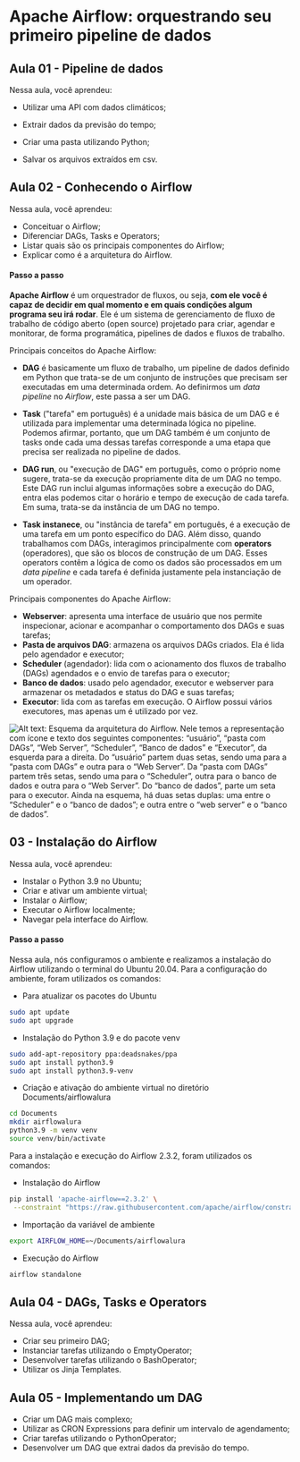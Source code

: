 # Apache Airflow: orquestrando seu primeiro pipeline de dados

## Aula 01 - Pipeline de dados

Nessa aula, você aprendeu:

- Utilizar uma API com dados climáticos;

- Extrair dados da previsão do tempo;

- Criar uma pasta utilizando Python;

- Salvar os arquivos extraídos em csv.

## Aula 02 - Conhecendo o Airflow

Nessa aula, você aprendeu:

- Conceituar o Airflow;
- Diferenciar DAGs, Tasks e Operators;
- Listar quais são os principais componentes do Airflow;
- Explicar como é a arquitetura do Airflow.

#### Passo a passo

**Apache Airflow** é um orquestrador de fluxos, ou seja, **com ele você é capaz de decidir em qual momento e em quais condições algum programa seu irá rodar**. Ele é um sistema de gerenciamento de fluxo de trabalho de código aberto (open source) projetado para criar, agendar e monitorar, de forma programática, pipelines de dados e fluxos de trabalho.

Principais conceitos do Apache Airflow:

- **DAG** é basicamente um fluxo de trabalho, um pipeline de dados definido em Python que trata-se de um conjunto de instruções que precisam ser executadas em uma determinada ordem. Ao definirmos um *data pipeline* no *Airflow*, este passa a ser um DAG.

- **Task** ("tarefa" em português) é a unidade mais básica de um DAG e é utilizada para implementar uma determinada lógica no pipeline. Podemos afirmar, portanto, que um DAG também é um conjunto de tasks onde cada uma dessas tarefas corresponde a uma etapa que precisa ser realizada no pipeline de dados.

- **DAG run**, ou "execução de DAG" em português, como o próprio nome sugere, trata-se da execução propriamente dita de um DAG no tempo. Este DAG run inclui algumas informações sobre a execução do DAG, entra elas podemos citar o horário e tempo de execução de cada tarefa. Em suma, trata-se da instância de um DAG no tempo.

- **Task instanece**, ou "instância de tarefa" em português, é a execução de uma tarefa em um ponto específico do DAG. Além disso, quando trabalhamos com DAGs, interagimos principalmente com **operators** (operadores), que são os blocos de construção de um DAG. Esses operators contêm a lógica de como os dados são processados em um *data pipeline* e cada tarefa é definida justamente pela instanciação de um operador.

Principais componentes do Apache Airflow:

- **Webserver**: apresenta uma interface de usuário que nos permite inspecionar, acionar e acompanhar o comportamento dos DAGs e suas tarefas;
- **Pasta de arquivos DAG**: armazena os arquivos DAGs criados. Ela é lida pelo agendador e executor;
- **Scheduler** (agendador): lida com o acionamento dos fluxos de trabalho (DAGs) agendados e o envio de tarefas para o executor;
- **Banco de dados**: usado pelo agendador, executor e webserver para armazenar os metadados e status do DAG e suas tarefas;
- **Executor**: lida com as tarefas em execução. O Airflow possui vários executores, mas apenas um é utilizado por vez.

![Alt text: Esquema da arquitetura do Airflow. Nele temos a representação com ícone e texto dos seguintes componentes: “usuário”, “pasta com DAGs”, “Web Server”, “Scheduler”, “Banco de dados” e “Executor”, da esquerda para a direita. Do “usuário” partem duas setas, sendo uma para a “pasta com DAGs” e outra para o “Web Server”. Da “pasta com DAGs” partem três setas, sendo uma para o “Scheduler”, outra para o banco de dados e outra para o “Web Server”. Do “banco de dados”, parte um seta para o executor. Ainda na esquema, há duas setas duplas: uma entre o “Scheduler” e o “banco de dados”; e outra entre o “web server” e o “banco de dados”.](https://caelum-online-public.s3.amazonaws.com/2665-arquitetura-airflow/02/Aula2-img1.png)

## 03 - Instalação do Airflow

Nessa aula, você aprendeu:

- Instalar o Python 3.9 no Ubuntu;
- Criar e ativar um ambiente virtual;
- Instalar o Airflow;
- Executar o Airflow localmente;
- Navegar pela interface do Airflow.

#### Passo a passo

Nessa aula, nós configuramos o ambiente e realizamos a instalação do Airflow utilizando o terminal do Ubuntu 20.04. Para a configuração do ambiente, foram utilizados os comandos:

- Para atualizar os pacotes do Ubuntu

```bash
sudo apt update
sudo apt upgrade
```

- Instalação do Python 3.9 e do pacote venv

```bash
sudo add-apt-repository ppa:deadsnakes/ppa
sudo apt install python3.9
sudo apt install python3.9-venv
```

- Criação e ativação do ambiente virtual no diretório Documents/airflowalura

```bash
cd Documents
mkdir airflowalura
python3.9 -m venv venv
source venv/bin/activate
```

Para a instalação e execução do Airflow 2.3.2, foram utilizados os comandos:

- Instalação do Airflow

```bash
pip install 'apache-airflow==2.3.2' \
 --constraint "https://raw.githubusercontent.com/apache/airflow/constraints-2.3.2/constraints-3.9.txt"
```

- Importação da variável de ambiente

```bash
export AIRFLOW_HOME=~/Documents/airflowalura
```

- Execução do Airflow

```bash
airflow standalone
```

## Aula 04 - DAGs, Tasks e Operators

Nessa aula, você aprendeu:

- Criar seu primeiro DAG;
- Instanciar tarefas utilizando o EmptyOperator;
- Desenvolver tarefas utilizando o BashOperator;
- Utilizar os Jinja Templates.

 ## Aula 05 - Implementando um DAG

- Criar um DAG mais complexo;
- Utilizar as CRON Expressions para definir um intervalo de agendamento;
- Criar tarefas utilizando o PythonOperator;
- Desenvolver um DAG que extrai dados da previsão do tempo.